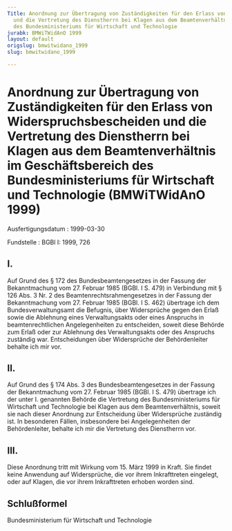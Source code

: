```yaml
---
Title: Anordnung zur Übertragung von Zuständigkeiten für den Erlass von Widerspruchsbescheiden
  und die Vertretung des Dienstherrn bei Klagen aus dem Beamtenverhältnis im Geschäftsbereich
  des Bundesministeriums für Wirtschaft und Technologie
jurabk: BMWiTWidAnO 1999
layout: default
origslug: bmwitwidano_1999
slug: bmwitwidano_1999

---
```


# Anordnung zur Übertragung von Zuständigkeiten für den Erlass von Widerspruchsbescheiden und die Vertretung des Dienstherrn bei Klagen aus dem Beamtenverhältnis im Geschäftsbereich des Bundesministeriums für Wirtschaft und Technologie (BMWiTWidAnO 1999)

Ausfertigungsdatum
:   1999-03-30

Fundstelle
:   BGBl I: 1999, 726



## I.

Auf Grund des § 172 des Bundesbeamtengesetzes in der Fassung der Bekanntmachung vom 27. Februar 1985 (BGBl. I S. 479) in Verbindung mit § 126 Abs. 3 Nr. 2 des Beamtenrechtsrahmengesetzes in der Fassung der Bekanntmachung vom 27. Februar 1985 (BGBl. I S. 462) übertrage ich dem Bundesverwaltungsamt die Befugnis, über Widersprüche gegen den Erlaß sowie die Ablehnung eines Verwaltungsakts oder eines Anspruchs in beamtenrechtlichen Angelegenheiten zu entscheiden, soweit diese Behörde zum Erlaß oder zur Ablehnung des Verwaltungsakts oder des Anspruchs zuständig war. Entscheidungen über Widersprüche der Behördenleiter behalte ich mir vor.


## II.

Auf Grund des § 174 Abs. 3 des Bundesbeamtengesetzes in der Fassung der Bekanntmachung vom 27. Februar 1985 (BGBl. I S. 479) übertrage ich der unter I. genannten Behörde die Vertretung des Bundesministeriums für Wirtschaft und Technologie bei Klagen aus dem Beamtenverhältnis, soweit sie nach dieser Anordnung zur Entscheidung über Widersprüche zuständig ist. In besonderen Fällen, insbesondere bei Angelegenheiten der Behördenleiter, behalte ich mir die Vertretung des Dienstherrn vor.


## III.

Diese Anordnung tritt mit Wirkung vom 15. März 1999 in Kraft. Sie findet keine Anwendung auf Widersprüche, die vor ihrem Inkrafttreten eingelegt, oder auf Klagen, die vor ihrem Inkrafttreten erhoben worden sind.


## Schlußformel

Bundesministerium für Wirtschaft und Technologie

